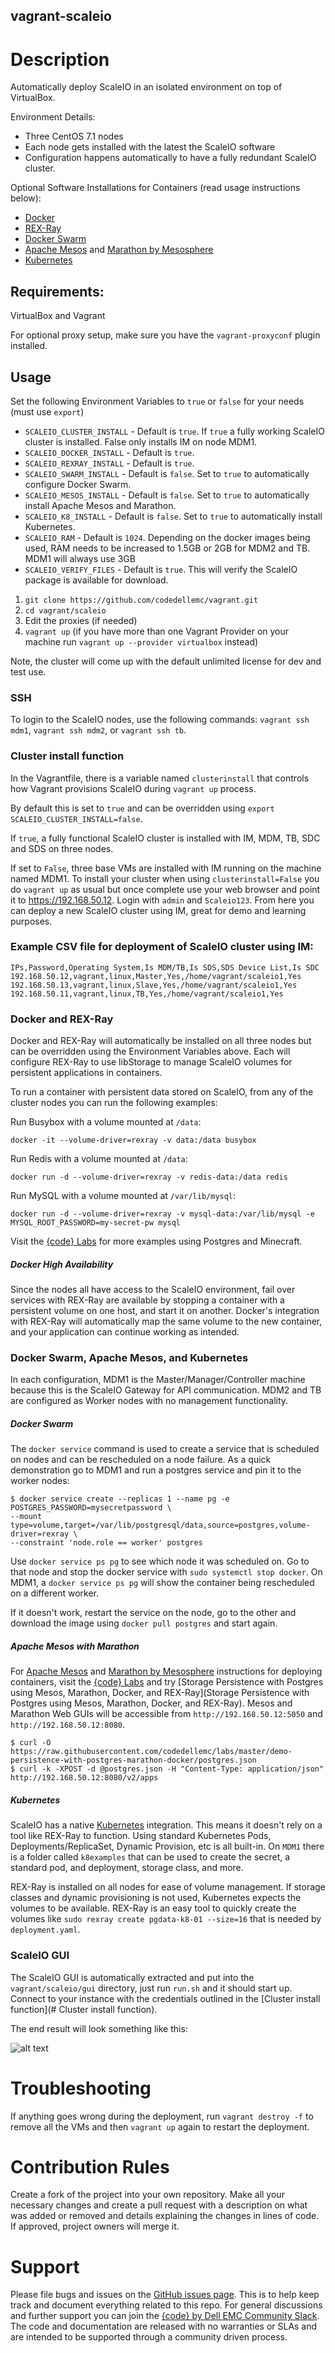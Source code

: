 vagrant-scaleio
---------------

# Description

Automatically deploy ScaleIO in an isolated environment on top of VirtualBox.

Environment Details:

- Three CentOS 7.1 nodes
- Each node gets installed with the latest the ScaleIO software
- Configuration happens automatically to have a fully redundant ScaleIO cluster.

Optional Software Installations for Containers (read usage instructions below):

- [Docker](https://docker.com)
- [REX-Ray](https://github.com/codedellemc/rexray)
- [Docker Swarm](https://docs.docker.com/engine/swarm/)
- [Apache Mesos](http://mesos.apache.org/) and [Marathon by Mesosphere](https://github.com/mesosphere/marathon)
- [Kubernetes](https://kubernetes.io/)

## Requirements:

VirtualBox and Vagrant

For optional proxy setup, make sure you have the `vagrant-proxyconf` plugin installed.

## Usage

Set the following Environment Variables to `true` or `false` for your needs (must use `export`)

 - `SCALEIO_CLUSTER_INSTALL` - Default is `true`. If `true` a fully working ScaleIO cluster is installed. False only installs IM on node MDM1.
 - `SCALEIO_DOCKER_INSTALL` - Default is `true`.
 - `SCALEIO_REXRAY_INSTALL` - Default is `true`.
 - `SCALEIO_SWARM_INSTALL` - Default is `false`. Set to `true` to automatically configure Docker Swarm.
 - `SCALEIO_MESOS_INSTALL` - Default is `false`. Set to `true` to automatically install Apache Mesos and Marathon.
 - `SCALEIO_K8_INSTALL` - Default is `false`. Set to `true` to automatically install Kubernetes.
 - `SCALEIO_RAM` - Default is `1024`. Depending on the docker images being used, RAM needs to be increased to 1.5GB or 2GB for MDM2 and TB. MDM1 will always use 3GB
 - `SCALEIO_VERIFY_FILES` - Default is `true`. This will verify the ScaleIO package is available for download.

1. `git clone https://github.com/codedellemc/vagrant.git`
2. `cd vagrant/scaleio`
3. Edit the proxies (if needed)
4. `vagrant up` (if you have more than one Vagrant Provider on your machine run `vagrant up --provider virtualbox` instead)

Note, the cluster will come up with the default unlimited license for dev and test use.

### SSH

To login to the ScaleIO nodes, use the following commands: `vagrant ssh mdm1`, `vagrant ssh mdm2`, or `vagrant ssh tb`.

### Cluster install function

In the Vagrantfile, there is a variable named `clusterinstall` that controls how Vagrant provisions ScaleIO during `vagrant up` process.

By default this is set to `true` and can be overridden using `export SCALEIO_CLUSTER_INSTALL=false`.

If `true`, a fully functional ScaleIO cluster is installed with IM, MDM, TB, SDC and SDS on three nodes.

If set to `False`, three base VMs are installed with IM running on the machine named MDM1. To install your cluster when using `clusterinstall=False` you do `vagrant up` as usual but once complete use your web browser and point it to https://192.168.50.12. Login with `admin` and `Scaleio123`. From here you can deploy a new ScaleIO cluster using IM, great for demo and learning purposes.

### Example CSV file for deployment of ScaleIO cluster using IM:

```
IPs,Password,Operating System,Is MDM/TB,Is SDS,SDS Device List,Is SDC
192.168.50.12,vagrant,linux,Master,Yes,/home/vagrant/scaleio1,Yes
192.168.50.13,vagrant,linux,Slave,Yes,/home/vagrant/scaleio1,Yes
192.168.50.11,vagrant,linux,TB,Yes,/home/vagrant/scaleio1,Yes
```

### Docker and REX-Ray

Docker and REX-Ray will automatically be installed on all three nodes but can be overridden using the Environment Variables above. Each will configure REX-Ray to use libStorage to manage ScaleIO volumes for persistent applications in containers.

To run a container with persistent data stored on ScaleIO, from any of the cluster nodes you can run the following examples:

Run Busybox with a volume mounted at `/data`:
```
docker -it --volume-driver=rexray -v data:/data busybox
```

Run Redis with a volume mounted at `/data`:
```
docker run -d --volume-driver=rexray -v redis-data:/data redis
```

Run MySQL with a volume mounted at `/var/lib/mysql`:
````
docker run -d --volume-driver=rexray -v mysql-data:/var/lib/mysql -e MYSQL_ROOT_PASSWORD=my-secret-pw mysql
````

Visit the [{code} Labs](https://github.com/codedellemc/labs) for more examples using Postgres and Minecraft.

##### Docker High Availability

Since the nodes all have access to the ScaleIO environment, fail over services with REX-Ray are available by stopping a container with a persistent volume on one host, and start it on another. Docker's integration with REX-Ray will automatically map the same volume to the new container, and your application can continue working as intended.

### Docker Swarm, Apache Mesos, and Kubernetes

In each configuration, MDM1 is the Master/Manager/Controller machine because this is the ScaleIO Gateway for API communication. MDM2 and TB are configured as Worker nodes with no management functionality.

##### Docker Swarm

The `docker service` command is used to create a service that is scheduled on nodes and can be rescheduled on a node failure. As a quick demonstration go to MDM1 and run a postgres service and pin it to the worker nodes:

```
$ docker service create --replicas 1 --name pg -e POSTGRES_PASSWORD=mysecretpassword \
--mount type=volume,target=/var/lib/postgresql/data,source=postgres,volume-driver=rexray \
--constraint 'node.role == worker' postgres
```

Use `docker service ps pg` to see which node it was scheduled on. Go to that node and stop the docker service with `sudo systemctl stop docker`. On MDM1, a `docker service ps pg` will show the container being rescheduled on a different worker.

If it doesn't work, restart the service on the node, go to the other and download the image using `docker pull postgres` and start again.

##### Apache Mesos with Marathon

For [Apache Mesos](http://mesos.apache.org/) and [Marathon by Mesosphere](https://github.com/mesosphere/marathon)  instructions for deploying containers, visit the [{code} Labs](https://github.com/codedellemc/labs) and try [Storage Persistence with Postgres using Mesos, Marathon, Docker, and REX-Ray](Storage Persistence with Postgres using Mesos, Marathon, Docker, and REX-Ray). Mesos and Marathon Web GUIs will be accessible from `http://192.168.50.12:5050` and `http://192.168.50.12:8080`.

```
$ curl -O https://raw.githubusercontent.com/codedellemc/labs/master/demo-persistence-with-postgres-marathon-docker/postgres.json
$ curl -k -XPOST -d @postgres.json -H "Content-Type: application/json" http://192.168.50.12:8080/v2/apps
```

##### Kubernetes

ScaleIO has a native [Kubernetes](https://kubernetes.io/) integration. This means it doesn't rely on a tool like REX-Ray to function. Using standard Kubernetes Pods, Deployments/ReplicaSet, Dynamic Provision, etc is all built-in. On `MDM1` there is a folder called `k8examples` that can be used to create the secret, a standard pod, and deployment, storage class, and more.

REX-Ray is installed on all nodes for ease of volume management. If storage classes and dynamic provisioning is not used, Kubernetes expects the volumes to be available. REX-Ray is an easy tool to quickly create the volumes like `sudo rexray create pgdata-k8-01 --size=16` that is needed by `deployment.yaml`.


### ScaleIO GUI

The ScaleIO GUI is automatically extracted and put into the `vagrant/scaleio/gui` directory, just run `run.sh` and it should start up. Connect to your instance with the credentials outlined in the [Cluster install function](# Cluster install function).

The end result will look something like this:

![alt text](docs/images/scaleio-docker-rexray.png)

# Troubleshooting

If anything goes wrong during the deployment, run `vagrant destroy -f` to remove all the VMs and then `vagrant up` again to restart the deployment.

# Contribution Rules

Create a fork of the project into your own repository. Make all your necessary changes and create a pull request with a description on what was added or removed and details explaining the changes in lines of code. If approved, project owners will merge it.

# Support

Please file bugs and issues on the [GitHub issues page](https://github.com/codedellemc/vagrant/issues). This is to help keep track and document everything related to this repo. For general discussions and further support you can join the [{code} by Dell EMC Community Slack](http://community.codedellemc.com/). The code and documentation are released with no warranties or SLAs and are intended to be supported through a community driven process.
